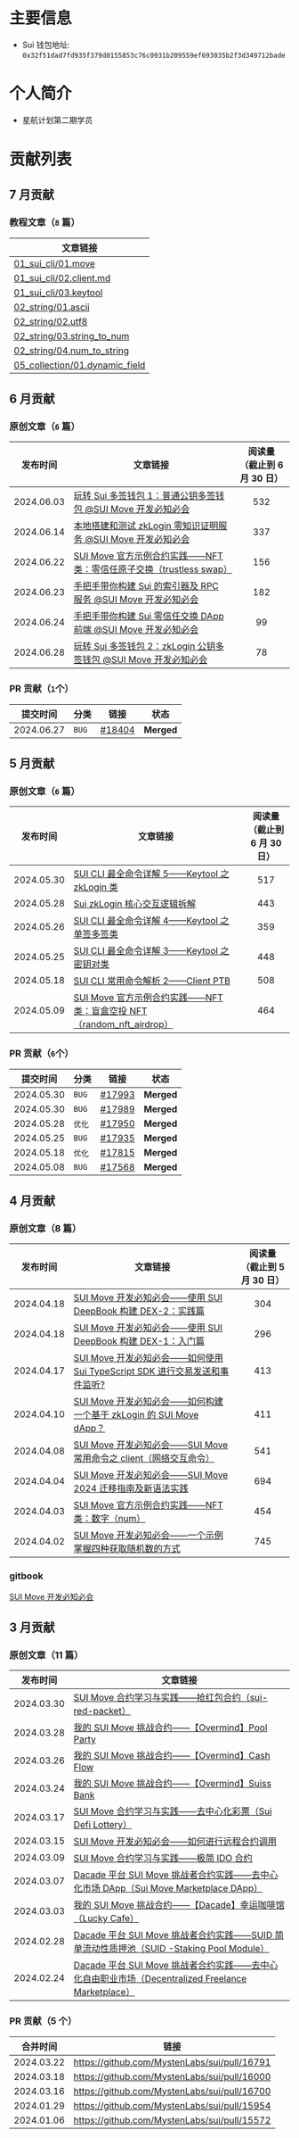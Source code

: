 # 主要信息

- Sui 钱包地址: `0x32f51dad7fd935f379d0155853c76c0931b209559ef693035b2f3d349712bade`

# 个人简介

- 星航计划第二期学员

# 贡献列表

## 7 月贡献

### 教程文章（`8` 篇）

| 文章链接                                                     |
| ------------------------------------------------------------ |
| [01_sui_cli/01.move](https://github.com/bityoume/move-cookbook_rzexin/blob/main/src/01_sui_cli/01.move.md) |
| [01_sui_cli/02.client.md](https://github.com/bityoume/move-cookbook_rzexin/blob/main/src/01_sui_cli/02.client.md) |
| [01_sui_cli/03.keytool](https://github.com/bityoume/move-cookbook_rzexin/blob/main/src/01_sui_cli/03.keytool.md) |
| [02_string/01.ascii](https://github.com/bityoume/move-cookbook_rzexin/blob/main/src/02_string/01.ascii.md) |
| [02_string/02.utf8](https://github.com/bityoume/move-cookbook_rzexin/blob/main/src/02_string/02.utf8.md) |
| [02_string/03.string_to_num](https://github.com/bityoume/move-cookbook_rzexin/blob/main/src/02_string/03.string_to_num.md) |
| [02_string/04.num_to_string](https://github.com/bityoume/move-cookbook_rzexin/blob/main/src/02_string/04.num_to_string.md) |
| [05_collection/01.dynamic_field](https://github.com/bityoume/move-cookbook_rzexin/blob/main/src/05_collection/01.dynamic_field.md) |

## 6 月贡献

### 原创文章（`6` 篇）

| 发布时间   | 文章链接                                                                                                       | 阅读量<br>（截止到 6 月 30 日） |
| ---------- | -------------------------------------------------------------------------------------------------------------- | :-----------------------------: |
| 2024.06.03 | [玩转 Sui 多签钱包 1：普通公钥多签钱包 @SUI Move 开发必知必会](https://learnblockchain.cn/article/8325)        |               532               |
| 2024.06.14 | [本地搭建和测试 zkLogin 零知识证明服务 @SUI Move 开发必知必会](https://learnblockchain.cn/article/8371)        |               337               |
| 2024.06.22 | [SUI Move 官方示例合约实践——NFT 类：零信任原子交换（trustless swap）](https://learnblockchain.cn/article/8449) |               156               |
| 2024.06.23 | [手把手带你构建 Sui 的索引器及 RPC 服务 @SUI Move 开发必知必会](https://learnblockchain.cn/article/8471)       |               182               |
| 2024.06.24 | [手把手带你构建 Sui 零信任交换 DApp 前端 @SUI Move 开发必知必会](https://learnblockchain.cn/article/8529)      |               99                |
| 2024.06.28 | [玩转 Sui 多签钱包 2：zkLogin 公钥多签钱包 @SUI Move 开发必知必会](https://learnblockchain.cn/article/8554)    |               78                |

### PR 贡献（`1`个）

| 提交时间   | 分类  |                          链接                          | 状态       |
| ---------- | ----- | :----------------------------------------------------: | ---------- |
| 2024.06.27 | `BUG` | [#18404](https://github.com/MystenLabs/sui/pull/18404) | **Merged** |

## 5 月贡献

### 原创文章（`6` 篇）

| 发布时间   | 文章链接                                                                                                         | 阅读量<br>（截止到 6 月 30 日） |
| ---------- | ---------------------------------------------------------------------------------------------------------------- | :-----------------------------: |
| 2024.05.30 | [SUI CLI 最全命令详解 5——Keytool 之 zkLogin 类](https://learnblockchain.cn/article/8263)                         |               517               |
| 2024.05.28 | [Sui zkLogin 核心交互逻辑拆解](https://learnblockchain.cn/article/8252)                                          |               443               |
| 2024.05.26 | [SUI CLI 最全命令详解 4——Keytool 之单签多签类](https://learnblockchain.cn/article/8235)                          |               359               |
| 2024.05.25 | [SUI CLI 最全命令详解 3——Keytool 之密钥对类](https://learnblockchain.cn/article/8203)                            |               448               |
| 2024.05.18 | [SUI CLI 常用命令解析 2——Client PTB](https://learnblockchain.cn/article/8156)                                    |               508               |
| 2024.05.09 | [SUI Move 官方示例合约实践——NFT 类：盲盒空投 NFT（random_nft_airdrop）](https://learnblockchain.cn/article/8100) |               464               |

### PR 贡献（`6`个）

| 提交时间   | 分类   |                          链接                          | 状态       |
| ---------- | ------ | :----------------------------------------------------: | ---------- |
| 2024.05.30 | `BUG`  | [#17993](https://github.com/MystenLabs/sui/pull/17993) | **Merged** |
| 2024.05.30 | `BUG`  | [#17989](https://github.com/MystenLabs/sui/pull/17989) | **Merged** |
| 2024.05.28 | `优化` | [#17950](https://github.com/MystenLabs/sui/pull/17950) | **Merged** |
| 2024.05.25 | `BUG`  | [#17935](https://github.com/MystenLabs/sui/pull/17935) | **Merged** |
| 2024.05.18 | `优化` | [#17815](https://github.com/MystenLabs/sui/pull/17815) | **Merged** |
| 2024.05.08 | `BUG`  | [#17568](https://github.com/MystenLabs/sui/pull/17568) | **Merged** |

## 4 月贡献

### 原创文章（8 篇）

| 发布时间   | 文章链接                                                                                                              | 阅读量<br>（截止到 5 月 30 日） |
| ---------- | --------------------------------------------------------------------------------------------------------------------- | :-----------------------------: |
| 2024.04.18 | [SUI Move 开发必知必会——使用 SUI DeepBook 构建 DEX-2：实践篇](https://learnblockchain.cn/article/7998)                |               304               |
| 2024.04.18 | [SUI Move 开发必知必会——使用 SUI DeepBook 构建 DEX-1：入门篇](https://learnblockchain.cn/article/7997)                |               296               |
| 2024.04.17 | [SUI Move 开发必知必会——如何使用 Sui TypeScript SDK 进行交易发送和事件监听?](https://learnblockchain.cn/article/7924) |               413               |
| 2024.04.10 | [SUI Move 开发必知必会——如何构建一个基于 zkLogin 的 SUI Move dApp？](https://learnblockchain.cn/article/7858)         |               411               |
| 2024.04.08 | [SUI Move 开发必知必会——SUI Move 常用命令之 client（网络交互命令）](https://learnblockchain.cn/article/7832)          |               541               |
| 2024.04.04 | [SUI Move 开发必知必会——SUI Move 2024 迁移指南及新语法实践](https://learnblockchain.cn/article/7824)                  |               694               |
| 2024.04.03 | [SUI Move 官方示例合约实践——NFT 类：数字（num）](https://learnblockchain.cn/article/7810)                             |               454               |
| 2024.04.02 | [SUI Move 开发必知必会——一个示例掌握四种获取随机数的方式](https://learnblockchain.cn/article/7793)                    |               745               |

### gitbook

[SUI Move 开发必知必会](https://bityoume.github.io/howtosuibook/)

## 3 月贡献

### 原创文章（11 篇）

| 发布时间   | 文章链接                                                                                                                                    |
| ---------- | ------------------------------------------------------------------------------------------------------------------------------------------- |
| 2024.03.30 | [SUI Move 合约学习与实践——抢红包合约（sui-red-packet）](https://learnblockchain.cn/article/7772)                                            |
| 2024.03.28 | [我的 SUI Move 挑战合约——【Overmind】Pool Party](https://learnblockchain.cn/article/7751)                                                   |
| 2024.03.26 | [我的 SUI Move 挑战合约——【Overmind】Cash Flow](https://learnblockchain.cn/article/7726)                                                    |
| 2024.03.24 | [我的 SUI Move 挑战合约——【Overmind】Suiss Bank](https://learnblockchain.cn/article/7699)                                                   |
| 2024.03.17 | [SUI Move 合约学习与实践——去中心化彩票（Sui Defi Lottery）](https://learnblockchain.cn/article/7641)                                        |
| 2024.03.15 | [SUI Move 开发必知必会——如何进行远程合约调用](https://learnblockchain.cn/article/7623)                                                      |
| 2024.03.09 | [SUI Move 合约学习与实践——极简 IDO 合约](https://learnblockchain.cn/article/7624)                                                           |
| 2024.03.07 | [Dacade 平台 SUI Move 挑战者合约实践——去中心化市场 DApp（Sui Move Marketplace DApp）](https://learnblockchain.cn/article/7528)              |
| 2024.03.03 | [我的 SUI Move 挑战合约——【Dacade】幸运咖啡馆（Lucky Cafe）](https://learnblockchain.cn/article/7493)                                       |
| 2024.02.28 | [Dacade 平台 SUI Move 挑战者合约实践——SUID 简单流动性质押池（SUID -Staking Pool Module）](https://learnblockchain.cn/article/7460)          |
| 2024.02.24 | [Dacade 平台 SUI Move 挑战者合约实践——去中心化自由职业市场（Decentralized Freelance Marketplace）](https://learnblockchain.cn/article/7441) |

### PR 贡献（5 个）

| 合并时间   | 链接                                         |
| ---------- | -------------------------------------------- |
| 2024.03.22 | https://github.com/MystenLabs/sui/pull/16791 |
| 2024.03.18 | https://github.com/MystenLabs/sui/pull/16000 |
| 2024.03.16 | https://github.com/MystenLabs/sui/pull/16700 |
| 2024.01.29 | https://github.com/MystenLabs/sui/pull/15954 |
| 2024.01.06 | https://github.com/MystenLabs/sui/pull/15572 |
